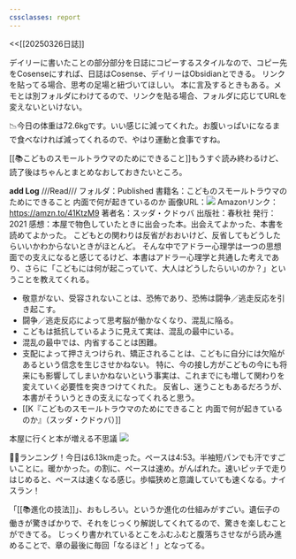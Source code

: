 ```yaml
---
cssclasses: report
---
```

<<[[20250326日誌]]

デイリーに書いたことの部分部分を日誌にコピーするスタイルなので、コピー先をCosenseにすれば、日誌はCosense、デイリーはObsidianとできる。
リンクを貼ってる場合、思考の足場と紐づいてほしい。
本に言及するときもある。メモとは別フォルダにわけてるので、リンクを貼る場合、フォルダに応じてURLを変えないといけない。

📉今日の体重は72.6kgです。いい感じに減ってくれた。お腹いっぱいになるまで食べなければ減ってくれるので、やはり運動と食事ですね。

[[📚こどものスモールトラウマのためにできること]]もうすぐ読み終わるけど、読了後はちゃんとまとめなおしておきたいところ。

**add Log**
///Read///
フォルダ：Published
書籍名：こどものスモールトラウマのためにできること 内面で何が起きているのか
画像URL：![](https://gyazo.com/8cc4caaad3a64a5cfb33335759a31269/raw)
Amazonリンク：https://amzn.to/41KtzM9
著者名：スッダ・クドゥバ
出版社：春秋社
発行：2021
感想：本屋で物色していたときに出会った本。出会えてよかった、本書を読めてよかった。
こどもとの関わりは反省がおおいけど、反省してもどうしたらいいかわからないときがほとんど。
そんな中でアドラー心理学は一つの思想面での支えになると感じてるけど、本書はアドラー心理学と共通した考えであり、さらに「こどもには何が起こっていて、大人はどうしたらいいのか？」ということを教えてくれる。
- 敬意がない、受容されないことは、恐怖であり、恐怖は闘争／逃走反応を引き起こす。
- 闘争／逃走反応によって思考脳が働かなくなり、混乱に陥る。
- こどもは抵抗しているように見えて実は、混乱の最中にいる。
- 混乱の最中では、内省することは困難。
- 支配によって押さえつけられ、矯正されることは、こどもに自分には欠陥があるという信念を生じさせかねない。
特に、今の接し方がこどもの今にも将来にも影響してしまいかねないという事実は、これまでにも増して関わりを変えていく必要性を突きつけてくれた。
反省し、迷うこともあるだろうが、本書がそういうときの支えになってくれると思う。
- [[K『こどものスモールトラウマのためにできること 内面で何が起きているのか』（スッダ・クドゥバ）]]

本屋に行くと本が増える不思議
![](https://gyazo.com/bfc139ce27e2a9751b6c1c76e0804a1c/raw)

🏃‍♀️ランニング！今日は6.13km走った。ペースは4:53。半袖短パンでも汗ですごいことに。暖かかった。の割に、ペースは速め。がんばれた。速いピッチで走りはじめると、ペースは速くなる感じ。歩幅狭めと意識していても速くなる。ナイスラン！

「[[📚進化の技法]]」、おもしろい。というか進化の仕組みがすごい。遺伝子の働きが驚きばかりで、それをじっくり解説してくれてるので、驚きを楽しむことができてる。
じっくり書かれているとこをふむふむと腹落ちさせながら読み進めることで、章の最後に毎回「なるほど！」となってる。
